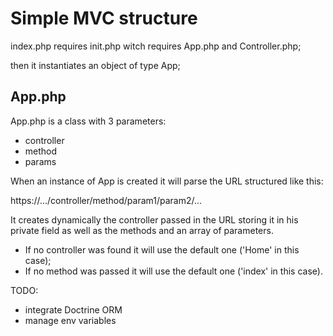 # Simple MVC structure

index.php requires init.php witch requires App.php and Controller.php;

then it instantiates an object of type App;

## App.php

App.php is a class with 3 parameters: 
- controller
- method
- params

When an instance of App is created it will parse the URL structured like this:

https://.../controller/method/param1/param2/...

It creates dynamically the controller passed in the URL storing it in his private field as well as the methods and an array of parameters.
- If no controller was found it will use the default one ('Home' in this case);
- If no method was passed it will use the default one ('index' in this case).

TODO:
- integrate Doctrine ORM
- manage env variables
